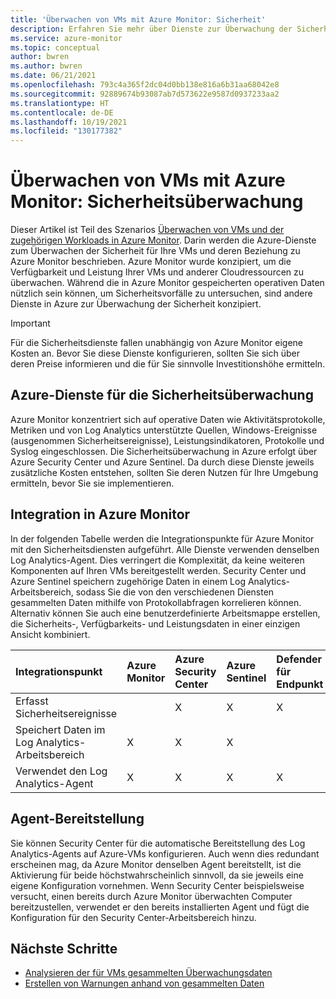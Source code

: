 ```yaml
---
title: 'Überwachen von VMs mit Azure Monitor: Sicherheit'
description: Erfahren Sie mehr über Dienste zur Überwachung der Sicherheit von VMs und deren Beziehung zu Azure Monitor.
ms.service: azure-monitor
ms.topic: conceptual
author: bwren
ms.author: bwren
ms.date: 06/21/2021
ms.openlocfilehash: 793c4a365f2dc04d0bb138e816a6b31aa68042e8
ms.sourcegitcommit: 92889674b93087ab7d573622e9587d0937233aa2
ms.translationtype: HT
ms.contentlocale: de-DE
ms.lasthandoff: 10/19/2021
ms.locfileid: "130177382"
---
```

# <a name="monitor-virtual-machines-with-azure-monitor-security-monitoring"></a>Überwachen von VMs mit Azure Monitor: Sicherheitsüberwachung
Dieser Artikel ist Teil des Szenarios [Überwachen von VMs und der zugehörigen Workloads in Azure Monitor](monitor-virtual-machine.md). Darin werden die Azure-Dienste zum Überwachen der Sicherheit für Ihre VMs und deren Beziehung zu Azure Monitor beschrieben. Azure Monitor wurde konzipiert, um die Verfügbarkeit und Leistung Ihrer VMs und anderer Cloudressourcen zu überwachen. Während die in Azure Monitor gespeicherten operativen Daten nützlich sein können, um Sicherheitsvorfälle zu untersuchen, sind andere Dienste in Azure zur Überwachung der Sicherheit konzipiert. 

> [!IMPORTANT]
> Für die Sicherheitsdienste fallen unabhängig von Azure Monitor eigene Kosten an. Bevor Sie diese Dienste konfigurieren, sollten Sie sich über deren Preise informieren und die für Sie sinnvolle Investitionshöhe ermitteln.

## <a name="azure-services-for-security-monitoring"></a>Azure-Dienste für die Sicherheitsüberwachung
Azure Monitor konzentriert sich auf operative Daten wie Aktivitätsprotokolle, Metriken und von Log Analytics unterstützte Quellen, Windows-Ereignisse (ausgenommen Sicherheitsereignisse), Leistungsindikatoren, Protokolle und Syslog eingeschlossen. Die Sicherheitsüberwachung in Azure erfolgt über Azure Security Center und Azure Sentinel. Da durch diese Dienste jeweils zusätzliche Kosten entstehen, sollten Sie deren Nutzen für Ihre Umgebung ermitteln, bevor Sie sie implementieren.


## <a name="integration-with-azure-monitor"></a>Integration in Azure Monitor
In der folgenden Tabelle werden die Integrationspunkte für Azure Monitor mit den Sicherheitsdiensten aufgeführt. Alle Dienste verwenden denselben Log Analytics-Agent. Dies verringert die Komplexität, da keine weiteren Komponenten auf Ihren VMs bereitgestellt werden. Security Center und Azure Sentinel speichern zugehörige Daten in einem Log Analytics-Arbeitsbereich, sodass Sie die von den verschiedenen Diensten gesammelten Daten mithilfe von Protokollabfragen korrelieren können. Alternativ können Sie auch eine benutzerdefinierte Arbeitsmappe erstellen, die Sicherheits-, Verfügbarkeits- und Leistungsdaten in einer einzigen Ansicht kombiniert.

| Integrationspunkt       | Azure Monitor | Azure Security Center | Azure Sentinel | Defender für Endpunkt |
|:---|:---|:---|:---|:---|
| Erfasst Sicherheitsereignisse     |   | X | X | X |
| Speichert Daten im Log Analytics-Arbeitsbereich | X | X | X |   | 
| Verwendet den Log Analytics-Agent     | X | X | X | X | 



## <a name="agent-deployment"></a>Agent-Bereitstellung
Sie können Security Center für die automatische Bereitstellung des Log Analytics-Agents auf Azure-VMs konfigurieren. Auch wenn dies redundant erscheinen mag, da Azure Monitor denselben Agent bereitstellt, ist die Aktivierung für beide höchstwahrscheinlich sinnvoll, da sie jeweils eine eigene Konfiguration vornehmen. Wenn Security Center beispielsweise versucht, einen bereits durch Azure Monitor überwachten Computer bereitzustellen, verwendet er den bereits installierten Agent und fügt die Konfiguration für den Security Center-Arbeitsbereich hinzu.

## <a name="next-steps"></a>Nächste Schritte

* [Analysieren der für VMs gesammelten Überwachungsdaten](monitor-virtual-machine-analyze.md)
* [Erstellen von Warnungen anhand von gesammelten Daten](monitor-virtual-machine-alerts.md)
